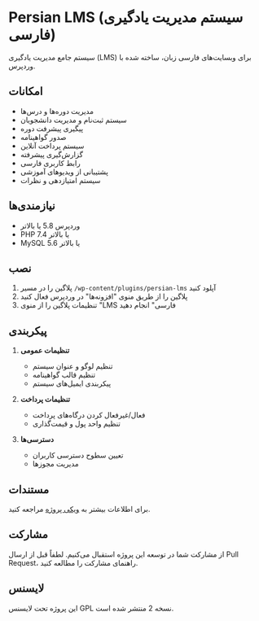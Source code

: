 # Persian LMS (سیستم مدیریت یادگیری فارسی)

سیستم جامع مدیریت یادگیری (LMS) برای وبسایت‌های فارسی زبان، ساخته شده با وردپرس.

## امکانات

- مدیریت دوره‌ها و درس‌ها
- سیستم ثبت‌نام و مدیریت دانشجویان
- پیگیری پیشرفت دوره
- صدور گواهینامه
- سیستم پرداخت آنلاین
- گزارش‌گیری پیشرفته
- رابط کاربری فارسی
- پشتیبانی از ویدیوهای آموزشی
- سیستم امتیازدهی و نظرات

## نیازمندی‌ها

- وردپرس 5.8 یا بالاتر
- PHP 7.4 یا بالاتر
- MySQL 5.6 یا بالاتر

## نصب

1. پلاگین را در مسیر `/wp-content/plugins/persian-lms` آپلود کنید
2. پلاگین را از طریق منوی "افزونه‌ها" در وردپرس فعال کنید
3. تنظیمات پلاگین را از منوی "LMS فارسی" انجام دهید

## پیکربندی

1. **تنظیمات عمومی**
   - تنظیم لوگو و عنوان سیستم
   - تنظیم قالب گواهینامه
   - پیکربندی ایمیل‌های سیستم

2. **تنظیمات پرداخت**
   - فعال/غیرفعال کردن درگاه‌های پرداخت
   - تنظیم واحد پول و قیمت‌گذاری

3. **دسترسی‌ها**
   - تعیین سطوح دسترسی کاربران
   - مدیریت مجوزها

## مستندات

برای اطلاعات بیشتر به [ویکی پروژه](https://github.com/esmailnosrati/persian-lms/wiki) مراجعه کنید.

## مشارکت

از مشارکت شما در توسعه این پروژه استقبال می‌کنیم. لطفاً قبل از ارسال Pull Request، راهنمای مشارکت را مطالعه کنید.

## لایسنس

این پروژه تحت لایسنس GPL نسخه 2 منتشر شده است.